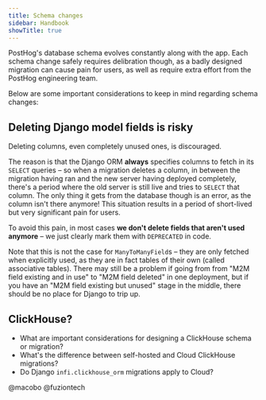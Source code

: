 ```yaml
---
title: Schema changes
sidebar: Handbook
showTitle: true
---
```


PostHog's database schema evolves constantly along with the app.
Each schema change safely requires delibration though, as a badly designed migration can cause pain for users,
as well as require extra effort from the PostHog engineering team.

Below are some important considerations to keep in mind regarding schema changes:

## Deleting Django model fields is risky

Deleting columns, even completely unused ones, is discouraged.

The reason is that the Django ORM **always** specifies columns to fetch in its `SELECT` queries – so when a migration deletes a column, in between the migration having ran and the new server having deployed completely, there's a period where the old server is still live and tries to `SELECT` that column. The only thing it gets from the database though is an error, as the column isn't there anymore! This situation results in a period of short-lived but very significant pain for users.

To avoid this pain, in most cases **we don't delete fields that aren't used anymore** – we just clearly mark them with `DEPRECATED` in code.

Note that this is not the case for `ManyToManyField`s – they are only fetched when explicitly used, as they are in fact tables of their own (called associative tables). There may still be a problem if going from from "M2M field existing and in use" to "M2M field deleted" in one deployment, but if you have an "M2M field existing but unused" stage in the middle, there should be no place for Django to trip up.

## ClickHouse?

- What are important considerations for designing a ClickHouse schema or migration?
- What's the difference between self-hosted and Cloud ClickHouse migrations?
- Do Django `infi.clickhouse_orm` migrations apply to Cloud?

@macobo
@fuziontech
